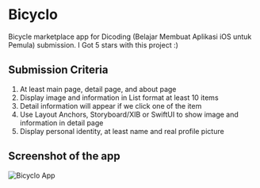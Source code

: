 # Bicyclo
Bicycle marketplace app for Dicoding (Belajar Membuat Aplikasi iOS untuk Pemula) submission. I Got 5 stars with this project :)

## Submission Criteria
1. At least main page, detail page, and about page
2. Display image and information in List format at least 10 items
3. Detail information will appear if we click one of the item
4. Use Layout Anchors, Storyboard/XIB or SwiftUI to show image and information in detail page
5. Display personal identity, at least name and real profile picture

## Screenshot of the app
![Bicyclo App](https://drive.google.com/uc?export=view&id=1NrZDoPWurzUSUmEkkdhyIW_heMC2pXWR)
